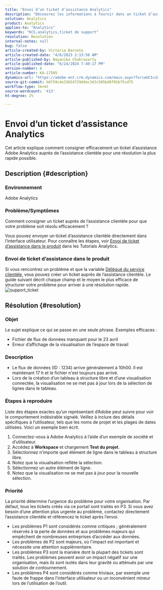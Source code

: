 ```yaml
---
title: "Envoi d’un ticket d’assistance Analytics"
description: "Découvrez les informations à fournir dans un ticket d’assistance Analytics pour une résolution efficace."
solution: Analytics
product: Analytics
applies-to: "Analytics"
keywords: "KCS,analytics,ticket de support"
resolution: Resolution
internal-notes: null
bug: false
article-created-by: Victoria Barnato
article-created-date: "4/6/2023 2:13:58 AM"
article-published-by: Nayanika Chakravarty
article-published-date: "6/24/2024 7:40:17 PM"
version-number: 6
article-number: KA-17505
dynamics-url: "https://adobe-ent.crm.dynamics.com/main.aspx?forceUCI=1&pagetype=entityrecord&etn=knowledgearticle&id=648fd6aa-20d4-ed11-a7c7-6045bd006295"
source-git-commit: b6f59c4e33654729ddec343c505bd6f91b75cd75
workflow-type: tm+mt
source-wordcount: '413'
ht-degree: 2%

---
```


# Envoi d’un ticket d’assistance Analytics


Cet article explique comment consigner efficacement un ticket d’assistance Adobe Analytics auprès de l’assistance clientèle pour une résolution la plus rapide possible.

## Description {#description}


### Environnement

Adobe Analytics

### Problème/Symptômes

Comment consigner un ticket auprès de l’assistance clientèle pour que votre problème soit résolu efficacement ?

Vous pouvez envoyer un ticket d’assistance clientèle directement dans l’interface utilisateur. Pour connaître les étapes, voir [Envoi de ticket d’assistance dans le produit](https://experienceleague.adobe.com/docs/analytics-learn/tutorials/intro-to-analytics/getting-help/in-product-support-ticket-submission.html) dans les Tutorials Analytics.

### Envoi de ticket d’assistance dans le produit

Si vous rencontrez un problème et que la variable [Délégué du service clientèle](https://helpx.adobe.com/experience-cloud/supported-users.html), vous pouvez créer un ticket auprès de l’assistance clientèle. Le guide suivant décrit chaque champ et le moyen le plus efficace de structurer votre problème pour arriver à une résolution rapide.
![support_ticket](https://helpx.adobe.com/content/dam/help/en/analytics/kb/submitting-an-analytics-support-ticket/jcr:content/main-pars/image/support_ticket.png "support_ticket")

## Résolution {#resolution}


### Objet

Le sujet explique ce qui se passe en une seule phrase. Exemples efficaces :

- Fichier de flux de données manquant pour le 23 avril
- Erreur d’affichage de la visualisation de l’espace de travail


### Description

- Le flux de données (ID : 1234) arrive généralement à 10h00. Il est maintenant 17 h et le fichier n&#39;est toujours pas arrivé.
- Lors de la création d’un tableau à structure libre et d’une visualisation connectée, la visualisation ne se met pas à jour lors de la sélection de lignes dans le tableau.


### Étapes à reproduire

Liste des étapes exactes qu’un représentant d’Adobe peut suivre pour voir le comportement indésirable signalé. Veillez à inclure des détails spécifiques à l’utilisateur, tels que les noms de projet et les plages de dates utilisées. Voici un exemple bien écrit.

1. Connectez-vous à Adobe Analytics à l’aide d’un exemple de société et d’utilisateur.
2. Accédez à <b>Workspace</b> et chargement <b>Test du projet</b>.
3. Sélectionnez n’importe quel élément de ligne dans le tableau à structure libre.
4. Notez que la visualisation reflète la sélection.
5. Sélectionnez un autre élément de ligne.
6. Notez que la visualisation ne se met pas à jour pour la nouvelle sélection.


### Priorité

La priorité détermine l’urgence du problème pour votre organisation. Par défaut, tous les tickets créés via ce portail sont traités en P3. Si vous avez besoin d’une attention plus urgente au problème, contactez directement l’assistance clientèle et référencez le ticket après l’envoi.

- Les problèmes P1 sont considérés comme critiques ; généralement réservés à la perte de données et aux problèmes majeurs qui empêchent de nombreuses entreprises d’accéder aux données.
- Les problèmes de P2 sont majeurs, où l&#39;impact est important et nécessite une attention supplémentaire.
- Les problèmes P3 sont la manière dont la plupart des tickets sont traités. Les problèmes peuvent avoir un impact négatif sur une organisation, mais ils sont isolés dans leur gravité ou atténués par une solution de contournement.
- Les problèmes P4 sont considérés comme triviaux, par exemple une faute de frappe dans l’interface utilisateur ou un inconvénient mineur lors de l’utilisation de l’outil.

<br> 
